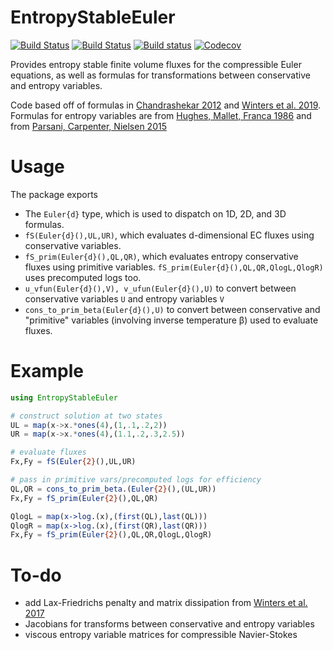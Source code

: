 # EntropyStableEuler

[![Build Status](https://travis-ci.com/jlchan/EntropyStableEuler.jl.svg?branch=master)](https://travis-ci.com/jlchan/EntropyStableEuler.jl)
[![Build Status](https://ci.appveyor.com/api/projects/status/github/jlchan/EntropyStableEuler.jl?svg=true)](https://ci.appveyor.com/project/jlchan/EntropyStableEuler-jl)
[![Build status](https://github.com/jlchan/EntropyStableEuler.jl/workflows/CI/badge.svg)](https://github.com/jlchan/EntropyStableEuler.jl/actions)
[![Codecov](https://codecov.io/gh/jlchan/EntropyStableEuler.jl/branch/master/graph/badge.svg)](https://codecov.io/gh/jlchan/EntropyStableEuler.jl)

Provides entropy stable finite volume fluxes for the compressible Euler equations, as well as formulas for transformations between conservative and entropy variables. 

Code based off of formulas in [Chandrashekar 2012](https://doi.org/10.4208/cicp.170712.010313a) and [Winters et al. 2019](https://link.springer.com/article/10.1007/s10543-019-00789-w). Formulas for entropy variables are from [Hughes, Mallet, Franca 1986](https://doi.org/10.1016/0045-7825(86)90127-1) and from [Parsani, Carpenter, Nielsen 2015](https://doi.org/10.1016/j.jcp.2015.03.026)

# Usage

The package exports
- The `Euler{d}` type, which is used to dispatch on 1D, 2D, and 3D formulas.
- `fS(Euler{d}(),UL,UR)`, which evaluates d-dimensional EC fluxes using conservative variables.
- `fS_prim(Euler{d}(),QL,QR)`, which evaluates entropy conservative fluxes using primitive variables. `fS_prim(Euler{d}(),QL,QR,QlogL,QlogR)` uses precomputed logs too.
- `u_vfun(Euler{d}(),V), v_ufun(Euler{d}(),U)` to convert between conservative variables `U` and entropy variables `V`
- `cons_to_prim_beta(Euler{d}(),U)` to convert between conservative and "primitive" variables (involving inverse temperature β) used to evaluate fluxes.

# Example

```julia
using EntropyStableEuler

# construct solution at two states
UL = map(x->x.*ones(4),(1,.1,.2,2))
UR = map(x->x.*ones(4),(1.1,.2,.3,2.5))

# evaluate fluxes
Fx,Fy = fS(Euler{2}(),UL,UR)

# pass in primitive vars/precomputed logs for efficiency
QL,QR = cons_to_prim_beta.(Euler{2}(),(UL,UR))
Fx,Fy = fS_prim(Euler{2}(),QL,QR)

QlogL = map(x->log.(x),(first(QL),last(QL)))
QlogR = map(x->log.(x),(first(QR),last(QR)))
Fx,Fy = fS_prim(Euler{2}(),QL,QR,QlogL,QlogR)
```

# To-do
- add Lax-Friedrichs penalty and matrix dissipation from [Winters et al. 2017](https://doi.org/10.1016/j.jcp.2016.12.006)
- Jacobians for transforms between conservative and entropy variables
- viscous entropy variable matrices for compressible Navier-Stokes
